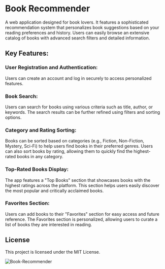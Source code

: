 # Book Recommender
A web application designed for book lovers. It features a sophisticated recommendation 
system that personalizes book suggestions based on your reading preferences and 
history. Users can easily browse an extensive catalog of books with advanced search 
filters and detailed information. 

## Key Features:

### User Registration and Authentication:

Users can create an account and log in securely to access personalized features.

### Book Search:

Users can search for books using various criteria such as title, author, or keywords.
The search results can be further refined using filters and sorting options.

### Category and Rating Sorting:

Books can be sorted based on categories (e.g., Fiction, Non-Fiction, Mystery, Sci-Fi) to help users find books in their preferred genres.
Users can also sort books by rating, allowing them to quickly find the highest-rated books in any category.

### Top-Rated Books Display:

The app features a "Top Books" section that showcases books with the highest ratings across the platform.
This section helps users easily discover the most popular and critically acclaimed books.

### Favorites Section:

Users can add books to their "Favorites" section for easy access and future reference.
The Favorites section is personalized, allowing users to curate a list of books they are interested in reading.

## License

This project is licensed under the MIT License.

![Book-Recommender](https://github.com/LadyAmely/Spring/blob/master/book-recommender-page.png)
